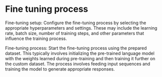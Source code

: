 # Fine tuning process
Fine-tuning setup: Configure the fine-tuning process by selecting the appropriate hyperparameters and settings. These may include the learning rate, batch size, number of training steps, and other parameters that influence the training process.

Fine-tuning process: Start the fine-tuning process using the prepared dataset. This typically involves initializing the pre-trained language model with the weights learned during pre-training and then training it further on the custom dataset. The process involves feeding input sequences and training the model to generate appropriate responses.
